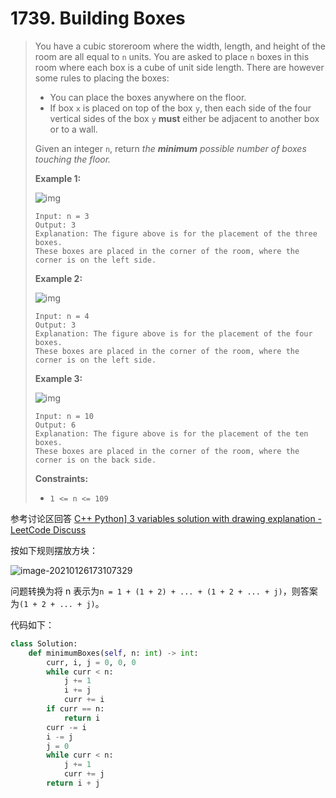 # 1739. Building Boxes

> You have a cubic storeroom where the width, length, and height of the room are all equal to `n` units. You are asked to place `n` boxes in this room where each box is a cube of unit side length. There are however some rules to placing the boxes:
>
> - You can place the boxes anywhere on the floor.
> - If box `x` is placed on top of the box `y`, then each side of the four vertical sides of the box `y` **must** either be adjacent to another box or to a wall.
>
> Given an integer `n`, return *the **minimum** possible number of boxes touching the floor.*
>
>  
>
> **Example 1:**
>
> ![img](https://assets.leetcode.com/uploads/2021/01/04/3-boxes.png)
>
> ```
> Input: n = 3
> Output: 3
> Explanation: The figure above is for the placement of the three boxes.
> These boxes are placed in the corner of the room, where the corner is on the left side.
> ```
>
> **Example 2:**
>
> ![img](https://assets.leetcode.com/uploads/2021/01/04/4-boxes.png)
>
> ```
> Input: n = 4
> Output: 3
> Explanation: The figure above is for the placement of the four boxes.
> These boxes are placed in the corner of the room, where the corner is on the left side.
> ```
>
> **Example 3:**
>
> ![img](https://assets.leetcode.com/uploads/2021/01/04/10-boxes.png)
>
> ```
> Input: n = 10
> Output: 6
> Explanation: The figure above is for the placement of the ten boxes.
> These boxes are placed in the corner of the room, where the corner is on the back side.
> ```
>
>  
>
> **Constraints:**
>
> - `1 <= n <= 109`

参考讨论区回答 [C++ Python\] 3 variables solution with drawing explanation - LeetCode Discuss](https://leetcode.com/problems/building-boxes/discuss/1032016/C%2B%2B-Python-3-variables-solution-with-drawing-explanation)

按如下规则摆放方块：

![image-20210126173107329](C:\Users\kilin\AppData\Roaming\Typora\typora-user-images\image-20210126173107329.png)

问题转换为将 n 表示为``n = 1 + (1 + 2) + ... + (1 + 2 + ... + j)``，则答案为``(1 + 2 + ... + j)``。

代码如下：

```python
class Solution:
    def minimumBoxes(self, n: int) -> int:
        curr, i, j = 0, 0, 0
        while curr < n:
            j += 1
            i += j
            curr += i
        if curr == n:
            return i
        curr -= i
        i -= j
        j = 0
        while curr < n:
            j += 1
            curr += j
        return i + j 
```

